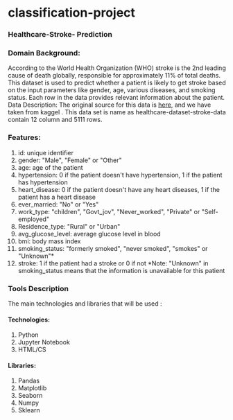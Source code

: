 # classification-project


### Healthcare-Stroke- Prediction

### Domain Background:
 According to the World Health Organization (WHO) stroke is the 2nd leading cause of death globally, responsible for approximately 11% of total deaths.
This dataset is used to predict whether a patient is likely to get stroke based on the input parameters like gender, age, various diseases, and smoking status. Each row in the data provides relevant information about the patient.
Data Description:
The original source for this data is <a href="https://www.kaggle.com/godfatherfigure/healthcare-dataset-stroke-data" title="Go https://www.kaggle.com/godfatherfigure/healthcare-dataset-stroke-data">here</a>, and we have taken from kaggel . This data set is name as healthcare-dataset-stroke-data contain 12 column and 5111 rows.
### Features:
1) id: unique identifier
2) gender: "Male", "Female" or "Other"
3) age: age of the patient
4) hypertension: 0 if the patient doesn't have hypertension, 1 if the patient has hypertension
5) heart_disease: 0 if the patient doesn't have any heart diseases, 1 if the patient has a heart disease
6) ever_married: "No" or "Yes"
7) work_type: "children", "Govt_jov", "Never_worked", "Private" or "Self-employed"
8) Residence_type: "Rural" or "Urban"
9) avg_glucose_level: average glucose level in blood
10) bmi: body mass index
11) smoking_status: "formerly smoked", "never smoked", "smokes" or "Unknown"*
12) stroke: 1 if the patient had a stroke or 0 if not
*Note: "Unknown" in smoking_status means that the information is unavailable for this patient


### Tools Description 
The main technologies and libraries that will be used : 

#### Technologies: 
1. Python 
2. Jupyter Notebook 
3. HTML/CS 

#### Libraries: 
1. Pandas  
2. Matplotlib 
3. Seaborn 
4. Numpy 
5. Sklearn 
